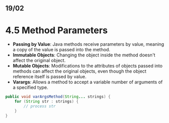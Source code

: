 ## 19/02


# 4.5 Method Parameters

- **Passing by Value**: Java methods receive parameters by value, meaning a copy of the value is passed into the method.
- **Immutable Objects**: Changing the object inside the method doesn't affect the original object.
- **Mutable Objects**: Modifications to the attributes of objects passed into methods can affect the original objects, even though the object reference itself is passed by value.
- **Varargs**: Allows a method to accept a variable number of arguments of a specified type.

```java
public void varArgsMethod(String... strings) {
    for (String str : strings) {
        // process str
    }
}
```